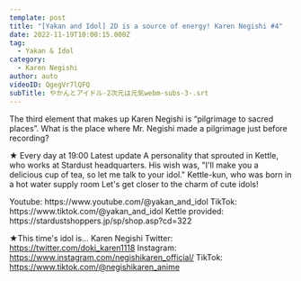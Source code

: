 ```yaml
---
template: post
title: "[Yakan and Idol] 2D is a source of energy! Karen Negishi #4"
date: 2022-11-19T10:00:15.000Z
tag:
  - Yakan & Idol
category:
  - Karen Negishi
author: auto
videoID: QgegVr7lQFQ
subTitle: やかんとアイドル-2次元は元気webm-subs-3-.srt
---
```

The third element that makes up Karen Negishi is “pilgrimage to sacred places”.
What is the place where Mr. Negishi made a pilgrimage just before recording?

★ Every day at 19:00 Latest update
A personality that sprouted in Kettle, who works at Stardust headquarters.
His wish was, "I'll make you a delicious cup of tea, so let me talk to your idol."
Kettle-kun, who was born in a hot water supply room
Let's get closer to the charm of cute idols!

<Kettle and Idol>
Youtube: https://www.youtube.com/@yakan_and_idol
TikTok: https://www.tiktok.com/@yakan_and_idol
Kettle provided: https://stardustshoppers.jp/sp/shop.asp?cd=322

★This time's idol is... Karen Negishi
<Karen Negishi>
Twitter: https://twitter.com/doki_karen1118
Instagram: https://www.instagram.com/negishikaren_official/
TikTok: https://www.tiktok.com/@negishikaren_anime